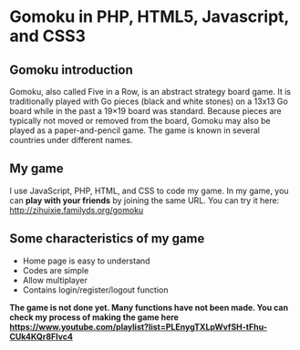 # Gomoku in PHP, HTML5, Javascript, and CSS3

## Gomoku introduction
Gomoku, also called Five in a Row, is an abstract strategy board game. It is traditionally played with Go pieces (black and white stones) on a 13x13 Go board while in the past a 19×19 board was standard.
Because pieces are typically not moved or removed from the board, Gomoku may also be played as a paper-and-pencil game. The game is known in several countries under different names.

## My game
I use JavaScript, PHP, HTML, and CSS to code my game. In my game, you can **play with your friends** by joining the same URL. You can try it here: <a href="http://zihuixie.familyds.org/gomoku">http://zihuixie.familyds.org/gomoku</a>

## Some characteristics of my game
* Home page is easy to understand
* Codes are simple
* Allow multiplayer
* Contains login/register/logout function

**The game is not done yet. Many functions have not been made. You can check my process of making the game here <a href="https://youtube.com/playlist?list=PLEnygTXLpWvfSH-tFhu-CUk4KQr8FIvc4&si=t8DSb7Fr8WRiyubu">https://www.youtube.com/playlist?list=PLEnygTXLpWvfSH-tFhu-CUk4KQr8FIvc4</a>**
